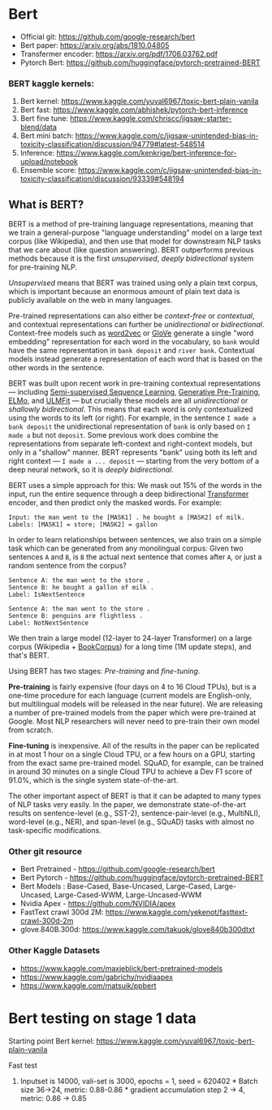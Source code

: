 # Bert 
* Official git: https://github.com/google-research/bert
* Bert paper: https://arxiv.org/abs/1810.04805
* Transfermer encoder: https://arxiv.org/pdf/1706.03762.pdf
* Pytorch Bert: https://github.com/huggingface/pytorch-pretrained-BERT

### BERT kaggle kernels:
1. Bert kernel: https://www.kaggle.com/yuval6967/toxic-bert-plain-vanila
1. Bert fast: https://www.kaggle.com/abhishek/pytorch-bert-inference
1. Bert fine tune: https://www.kaggle.com/chriscc/jigsaw-starter-blend/data
1. Bert mini batch: https://www.kaggle.com/c/jigsaw-unintended-bias-in-toxicity-classification/discussion/94779#latest-548514
1. Inference: https://www.kaggle.com/kenkrige/bert-inference-for-upload/notebook
1. Ensemble score: https://www.kaggle.com/c/jigsaw-unintended-bias-in-toxicity-classification/discussion/93339#548194


## What is BERT?

BERT is a method of pre-training language representations, meaning that we train
a general-purpose "language understanding" model on a large text corpus (like
Wikipedia), and then use that model for downstream NLP tasks that we care about
(like question answering). BERT outperforms previous methods because it is the
first *unsupervised*, *deeply bidirectional* system for pre-training NLP.

*Unsupervised* means that BERT was trained using only a plain text corpus, which
is important because an enormous amount of plain text data is publicly available
on the web in many languages.

Pre-trained representations can also either be *context-free* or *contextual*,
and contextual representations can further be *unidirectional* or
*bidirectional*. Context-free models such as
[word2vec](https://www.tensorflow.org/tutorials/representation/word2vec) or
[GloVe](https://nlp.stanford.edu/projects/glove/) generate a single "word
embedding" representation for each word in the vocabulary, so `bank` would have
the same representation in `bank deposit` and `river bank`. Contextual models
instead generate a representation of each word that is based on the other words
in the sentence.

BERT was built upon recent work in pre-training contextual representations —
including [Semi-supervised Sequence Learning](https://arxiv.org/abs/1511.01432),
[Generative Pre-Training](https://blog.openai.com/language-unsupervised/),
[ELMo](https://allennlp.org/elmo), and
[ULMFit](http://nlp.fast.ai/classification/2018/05/15/introducting-ulmfit.html)
— but crucially these models are all *unidirectional* or *shallowly
bidirectional*. This means that each word is only contextualized using the words
to its left (or right). For example, in the sentence `I made a bank deposit` the
unidirectional representation of `bank` is only based on `I made a` but not
`deposit`. Some previous work does combine the representations from separate
left-context and right-context models, but only in a "shallow" manner. BERT
represents "bank" using both its left and right context — `I made a ... deposit`
— starting from the very bottom of a deep neural network, so it is *deeply
bidirectional*.

BERT uses a simple approach for this: We mask out 15% of the words in the input,
run the entire sequence through a deep bidirectional
[Transformer](https://arxiv.org/abs/1706.03762) encoder, and then predict only
the masked words. For example:

```
Input: the man went to the [MASK1] . he bought a [MASK2] of milk.
Labels: [MASK1] = store; [MASK2] = gallon
```

In order to learn relationships between sentences, we also train on a simple
task which can be generated from any monolingual corpus: Given two sentences `A`
and `B`, is `B` the actual next sentence that comes after `A`, or just a random
sentence from the corpus?

```
Sentence A: the man went to the store .
Sentence B: he bought a gallon of milk .
Label: IsNextSentence
```

```
Sentence A: the man went to the store .
Sentence B: penguins are flightless .
Label: NotNextSentence
```

We then train a large model (12-layer to 24-layer Transformer) on a large corpus
(Wikipedia + [BookCorpus](http://yknzhu.wixsite.com/mbweb)) for a long time (1M
update steps), and that's BERT.

Using BERT has two stages: *Pre-training* and *fine-tuning*.

**Pre-training** is fairly expensive (four days on 4 to 16 Cloud TPUs), but is a
one-time procedure for each language (current models are English-only, but
multilingual models will be released in the near future). We are releasing a
number of pre-trained models from the paper which were pre-trained at Google.
Most NLP researchers will never need to pre-train their own model from scratch.

**Fine-tuning** is inexpensive. All of the results in the paper can be
replicated in at most 1 hour on a single Cloud TPU, or a few hours on a GPU,
starting from the exact same pre-trained model. SQuAD, for example, can be
trained in around 30 minutes on a single Cloud TPU to achieve a Dev F1 score of
91.0%, which is the single system state-of-the-art.

The other important aspect of BERT is that it can be adapted to many types of
NLP tasks very easily. In the paper, we demonstrate state-of-the-art results on
sentence-level (e.g., SST-2), sentence-pair-level (e.g., MultiNLI), word-level
(e.g., NER), and span-level (e.g., SQuAD) tasks with almost no task-specific
modifications.


### Other git resource
* Bert Pretrained - https://github.com/google-research/bert
* Bert Pytorch - https://github.com/huggingface/pytorch-pretrained-BERT
* Bert Models : Base-Cased, Base-Uncased, Large-Cased, Large-Uncased, Large-Cased-WWM, Large-Uncased-WWM
* Nvidia Apex - https://github.com/NVIDIA/apex 
* FastText crawl 300d 2M: https://www.kaggle.com/yekenot/fasttext-crawl-300d-2m
* glove.840B.300d: https://www.kaggle.com/takuok/glove840b300dtxt

### Other Kaggle Datasets
* https://www.kaggle.com/maxjeblick/bert-pretrained-models
* https://www.kaggle.com/gabrichy/nvidiaapex
* https://www.kaggle.com/matsuik/ppbert


# Bert testing on stage 1 data

Starting point Bert kernel: https://www.kaggle.com/yuval6967/toxic-bert-plain-vanila

Fast test
  1. Inputset is 14000, vali-set is 3000, epochs = 1, seed = 620402
    * Batch size 36->24, metric: 0.88-0.86
    * gradient accumulation step 2 -> 4, metric: 0.86 -> 0.85
